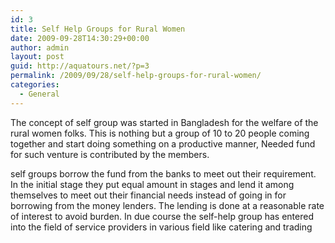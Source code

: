 ```yaml
---
id: 3
title: Self Help Groups for Rural Women
date: 2009-09-28T14:30:29+00:00
author: admin
layout: post
guid: http://aquatours.net/?p=3
permalink: /2009/09/28/self-help-groups-for-rural-women/
categories:
  - General
---
```

The concept of self group was started in Bangladesh for the welfare of the rural women folks. This is nothing but a group of 10 to 20 people coming together and start doing something on a productive manner, Needed fund for such venture is contributed by the members.

self groups borrow the fund from the banks to meet out their requirement. In the initial stage they put equal amount in stages and lend it among themselves to meet out their financial needs instead of going in for borrowing from the money lenders. The lending is done at a reasonable rate of interest to avoid burden. In due course the self-help group has entered into the field of service providers in various field like catering and trading